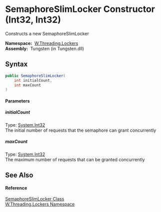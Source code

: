 SemaphoreSlimLocker Constructor (Int32, Int32)
==============================================
   Constructs a new SemaphoreSlimLocker

  **Namespace:**  [W.Threading.Lockers][1]  
  **Assembly:**  Tungsten (in Tungsten.dll)

Syntax
------

```csharp
public SemaphoreSlimLocker(
	int initialCount,
	int maxCount
)
```

#### Parameters

##### *initialCount*
Type: [System.Int32][2]  
The initial number of requests that the semaphore can grant concurrently

##### *maxCount*
Type: [System.Int32][2]  
The maximum number of requests that can be granted concurrently


See Also
--------

#### Reference
[SemaphoreSlimLocker Class][3]  
[W.Threading.Lockers Namespace][1]  

[1]: ../README.md
[2]: http://msdn.microsoft.com/en-us/library/td2s409d
[3]: README.md